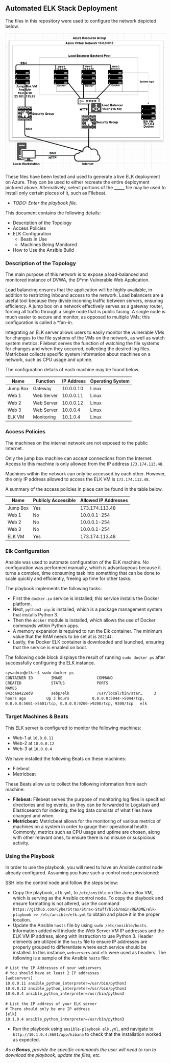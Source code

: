 ## Automated ELK Stack Deployment

The files in this repository were used to configure the network depicted below.

![Azure Diagram](https://github.com/CyberStrax/Strax-Stuff/blob/main/README/Images/Azure%20Diagram.png)

These files have been tested and used to generate a live ELK deployment on Azure. They can be used to either recreate the entire deployment pictured above. Alternatively, select portions of the _____ file may be used to install only certain pieces of it, such as Filebeat.

  - _TODO: Enter the playbook file._

This document contains the following details:
- Description of the Topology
- Access Policies
- ELK Configuration
  - Beats in Use
  - Machines Being Monitored
- How to Use the Ansible Build


### Description of the Topology

The main purpose of this network is to expose a load-balanced and monitored instance of DVWA, the D*mn Vulnerable Web Application.

Load balancing ensures that the application will be highly available, in addition to restricting inbound access to the network. Load balancers are a useful tool because they divide incoming traffic between servers, ensuring efficiency. A jump box on a network effectively serves as a gateway router, forcing all traffic through a single node that is public facing. A single node is much easier to secure and monitor, as opposed to multiple VMs; this configuration is called a *fan-in.

Integrating an ELK server allows users to easily monitor the vulnerable VMs for changes to the file systems of the VMs on the network, as well as watch system metrics. Filebeat serves the function of watching the file systems for changes and when they occurred, collecting the desired log files. Metricbeat collects specific system information about machines on a network, such as CPU usage and uptime.

The configuration details of each machine may be found below.

| Name     | Function   | IP Address | Operating System |
|----------|------------|------------|------------------|
| Jump Box | Gateway    | 10.0.0.10  | Linux            |
| Web 1    | Web Server | 10.0.0.11  | Linux            |
| Web 2    | Web Server | 10.0.0.12  | Linux            |
| Web 3    | Web Server | 10.0.0.4   | Linux            |
| ELK VM   | Monitoring | 10.1.0.4   | Linux            |

### Access Policies

The machines on the internal network are not exposed to the public Internet. 

Only the jump box machine can accept connections from the Internet. Access to this machine is only allowed from the IP address `173.174.113.48`.

Machines within the network can only be accessed by each other. However, the only IP address allowed to access the ELK VM is `173.174.113.48`.

A summary of the access policies in place can be found in the table below.

| Name     | Publicly Accessible | Allowed IP Addresses |
|----------|---------------------|----------------------|
| Jump Box | Yes                 | 173.174.113.48       |
| Web 1    | No                  | 10.0.0.1-254         |
| Web 2    | No                  | 10.0.0.1-254         |
| Web 3    | No                  | 10.0.0.1-254         |
| ELK VM   | Yes                 | 173.174.113.48       |

### Elk Configuration

Ansible was used to automate configuration of the ELK machine. No configuration was performed manually, which is advantageous because it turns a complex, time consuming task into something that can be done to scale quickly and efficiently, freeing up time for other tasks.

The playbook implements the following tasks:
- First the `docker.io` service is installed; this service installs the Docker platform.
- Next, `python3-pip` is installed, which is a package management system that installs Python 3.
- Then the `docker` module is installed, which allows the use of Docker commands within Python apps.
- A memory expansion is required to run the Elk container. The minimum value that the RAM needs to be set at is `262144`.
- Lastly, the Docker ELK container is downloaded and launched, ensuring that the service is enabled on boot.

The following code block displays the result of running `sudo docker ps` after successfully configuring the ELK instance.
```
sysadmin@elk:~$ sudo docker ps
CONTAINER ID        IMAGE               COMMAND                  CREATED             STATUS              PORTS                                                                              NAMES
842caa422ed8        sebp/elk            /usr/local/bin/star…     3 hours ago         Up 3 hours          0.0.0.0:5044->5044/tcp, 0.0.0.0:5601->5601/tcp, 0.0.0.0:9200->9200/tcp, 9300/tcp   elk
```

### Target Machines & Beats
This ELK server is configured to monitor the following machines:
- Web-1 at `10.0.0.11` 
- Web-2 at `10.0.0.12`
- Web-3 at `10.0.0.4`

We have installed the following Beats on these machines:
- Filebeat
- Metricbeat

These Beats allow us to collect the following information from each machine:
- **Filebeat:** Filebeat serves the purpose of monitoring log files in specified directories and log events, so they can be forwarded to Logstash and Elasticsearch for indexing; the log data consists of what files have changed and when.
- **Metricbeat:** Metricbeat allows for the monitoring of various metrics of machines on a system in order to gauge their operational health. Commonly, metrics such as CPU usage and uptime are chosen, along with other relavant ones, to ensure there is no misuse or suspicious activity.

### Using the Playbook
In order to use the playbook, you will need to have an Ansible control node already configured. Assuming you have such a control node provisioned: 

SSH into the control node and follow the steps below:
- Copy the playbook, `elk.yml`, to `/etc/ansible` on the Jump Box VM, which is serving as the Ansible control node. To copy the playbook and ensure formatting is not altered, use the command `https://github.com/CyberStrax/Strax-Stuff/blob/main/README/elk-playbook >> /etc/ansible/elk.yml` to obtain and place it in the proper location.
- Update the Ansible `hosts` file by using `sudo /etc/ansible/hosts`. Information added will include the Web Server VM IP addresses and the ELK VM IP address, along with instruction to use Python 3. Header elements are utilized in the `hosts` file to ensure IP addresses are properly grouped to differentiate where each service should be installed. In this instance, `webservers` and `elk` were used as headers. The following is a sample of the Ansible `hosts` file:
```
# List the IP Addresses of your webservers
# You should have at least 2 IP addresses
[webservers]
10.0.0.11 ansible_python_interpreter=/usr/bin/python3
10.0.0.12 ansible_python_interpreter=/usr/bin/python3
10.0.0.4 ansible_python_interpreter=/usr/bin/python3

# List the IP address of your ELK server
# There should only be one IP address
[elk]
10.1.0.4 ansible_python_interpreter=/usr/bin/python3
```
- Run the playbook using `ansible-playbook elk.yml`, and navigate to `http://10.1.0.4:5601/app/kibana` to check that the installation worked as expected.

_As a **Bonus**, provide the specific commands the user will need to run to download the playbook, update the files, etc._
